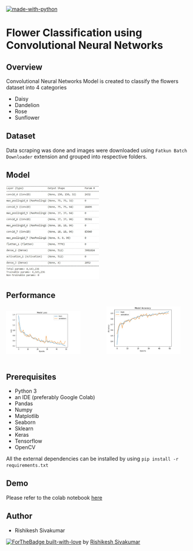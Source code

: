 [![made-with-python](https://img.shields.io/badge/Made%20with-Python-1f425f.svg)](https://www.python.org/)

# Flower Classification using Convolutional Neural Networks

## Overview
Convolutional Neural Networks Model is created to classify the flowers dataset into 4 categories
* Daisy
* Dandelion
* Rose
* Sunflower

## Dataset
Data scraping was done and images were downloaded using `Fatkun Batch Downloader` extension and grouped into respective folders. 

## Model
<p align="left">
<img width=50% src="Images/model.jpg"> &ensp;&ensp;&ensp;&ensp;&ensp;&ensp;&ensp;&ensp;&ensp;
</p>

## Performance
<p align="left">
<img width=40% src="Images/performance_loss.jpg"> &ensp;&ensp;&ensp;&ensp;&ensp;&ensp;&ensp;&ensp;&ensp;
<img width=40% src="Images/performance_accuracy.jpg"> &ensp;&ensp;&ensp;&ensp;&ensp;&ensp;&ensp;&ensp;&ensp;
</p>

## Prerequisites
* Python 3 
* an IDE (preferably Google Colab)
* Pandas 
* Numpy 
* Matplotlib 
* Seaborn
* Sklearn
* Keras
* Tensorflow
* OpenCV


All the external dependencies can be installed by using ```pip install -r requirements.txt```

## Demo
Please refer to the colab notebook <a href = "https://colab.research.google.com/drive/1XNw5O7kvITgvOQiH8RebXGZQnmVOq6-J#scrollTo=vYymuPGbPoX2">here</a> 

## Author
* Rishikesh Sivakumar

[![ForTheBadge built-with-love](http://ForTheBadge.com/images/badges/built-with-love.svg)](https://GitHub.com/Naereen/) by [Rishikesh Sivakumar](https://www.linkedin.com/in/rishikesh-sivakumar-1a166a18b/)

